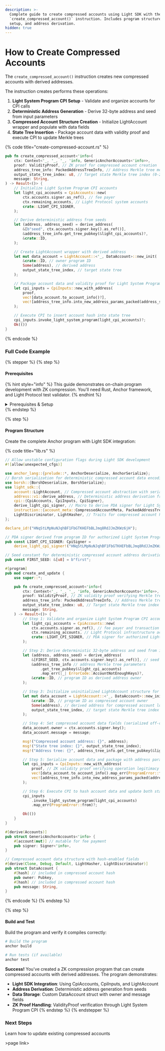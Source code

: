 ```yaml
---
description: >-
  Complete guide to create compressed accounts using Light SDK with the
  `create_compressed_account()` instruction. Includes program structure, CPI
  setup, and address derivation.
hidden: true
---
```


# How to Create Compressed Accounts

The `create_compressed_account()` instruction creates new compressed accounts with derived addresses.

The instruction creates performs these operations:

1. **Light System Program CPI Setup** - Validate and organize accounts for CPI calls
2. **Deterministic Address Generation** - Derive 32-byte address and seed from input parameters
3. **Compressed Account Structure Creation** - Initialize LightAccount wrapper and populate with data fields
4. **State Tree Insertion** - Package account data with validity proof and execute CPI to update Merkle trees

{% code title="create-compressed-account.rs" %}
```rust
pub fn create_compressed_account<'info>(
    ctx: Context<'_, '_, '_, 'info, GenericAnchorAccounts<'info>>,
    proof: ValidityProof, // ZK proof for compressed account creation
    address_tree_info: PackedAddressTreeInfo, // Address Merkle tree metadata
    output_state_tree_index: u8, // Target state Merkle tree index (0-255)
    message: String,
) -> Result<()> {
    // Initialize Light System Program CPI accounts
    let light_cpi_accounts = CpiAccounts::new(
        ctx.accounts.signer.as_ref(), // fee payer
        ctx.remaining_accounts, // Light Protocol system accounts
        crate::LIGHT_CPI_SIGNER,
    );

    // Derive deterministic address from seeds
    let (address, address_seed) = derive_address(
        &[b"seed", ctx.accounts.signer.key().as_ref()],
        &address_tree_info.get_tree_pubkey(&light_cpi_accounts)?,
        &crate::ID,
    );

    // Create LightAccount wrapper with derived address
    let mut data_account = LightAccount::<'_, DataAccount>::new_init(
        &crate::ID, // owner program ID
        Some(address), // derived address
        output_state_tree_index, // target state tree
    );

    // Package account data and validity proof for Light System Program CPI
    let cpi_inputs = CpiInputs::new_with_address(
        proof,
        vec![data_account.to_account_info()?],
        vec![address_tree_info.into_new_address_params_packed(address_seed)],
    );

    // Execute CPI to insert account hash into state tree
    cpi_inputs.invoke_light_system_program(light_cpi_accounts)?;
    Ok(())
}
```
{% endcode %}

### Full Code Example

{% stepper %}
{% step %}
#### Prerequisites

{% hint style="info" %}
This guide demonstrates on-chain program development with ZK compression. You'll need Rust, Anchor framework, and Light Protocol test validator.
{% endhint %}

<details>

<summary>Prerequisites &#x26; Setup</summary>

#### Development Environment

```bash
# Install Rust and Anchor
curl --proto '=https' --tlsv1.2 -sSf https://sh.rustup.rs | sh
cargo install --git https://github.com/coral-xyz/anchor avm --locked --force
avm install latest
avm use latest
```

#### Light Protocol Dependencies

```toml
# Cargo.toml
[dependencies]
anchor-lang = "0.30.1"
light-sdk = "0.12.0"
borsh = "1.5.1"
```

#### Test Validator Setup

```bash
# Install Light Protocol CLI
npm install -g @lightprotocol/zk-compression-cli

# Start local test validator with ZK compression
light test-validator
```

</details>
{% endstep %}

{% step %}
#### Program Structure

Create the complete Anchor program with Light SDK integration:

{% code title="lib.rs" %}
```rust
// Allow unstable configuration flags during Light SDK development
#![allow(unexpected_cfgs)]

use anchor_lang::{prelude::*, AnchorDeserialize, AnchorSerialize};
// Borsh serialization for deterministic compressed account data encoding
use borsh::{BorshDeserialize, BorshSerialize};
use light_sdk::{
    account::LightAccount, // Compressed account abstraction with serialization methods
    address::v1::derive_address, // Deterministic address derivation from seeds and trees
    cpi::{CpiAccounts, CpiInputs, CpiSigner},
    derive_light_cpi_signer, // Macro to derive PDA signer for Light System Program CPIs
    instruction::{account_meta::CompressedAccountMeta, PackedAddressTreeInfo, ValidityProof}, // ZK proof structures and Merkle tree metadata
    LightDiscriminator, LightHasher, // Traits for compressed account hash computation and discriminators
};

declare_id!("HNqStLMpNuNJqhBF1FbGTKHEFbBLJmq8RdJJmZKWz6jH");

// PDA signer derived from program ID for authorized Light System Program CPIs
pub const LIGHT_CPI_SIGNER: CpiSigner =
    derive_light_cpi_signer!("HNqStLMpNuNJqhBF1FbGTKHEFbBLJmq8RdJJmZKWz6jH");

// Seed constant for deterministic compressed account address derivation
pub const FIRST_SEED: &[u8] = b"first";

#[program]
pub mod create_and_update {
    use super::*;

    pub fn create_compressed_account<'info>(
        ctx: Context<'_, '_, '_, 'info, GenericAnchorAccounts<'info>>,
        proof: ValidityProof, // ZK validity proof verifying Merkle tree state consistency
        address_tree_info: PackedAddressTreeInfo, // Address Merkle tree metadata and insertion parameters
        output_state_tree_index: u8, // Target state Merkle tree index for account hash insertion (0-255)
        message: String,
    ) -> Result<()> {
        // Step 1: Validate and organize Light System Program CPI accounts
        let light_cpi_accounts = CpiAccounts::new(
            ctx.accounts.signer.as_ref(), // fee payer and transaction authority
            ctx.remaining_accounts, // Light Protocol infrastructure accounts (Merkle trees, compression programs)
            crate::LIGHT_CPI_SIGNER, // PDA signer for authorized Light System Program CPI
        );

        // Step 2: Derive deterministic 32-byte address and seed from input parameters
        let (address, address_seed) = derive_address(
            &[FIRST_SEED, ctx.accounts.signer.key().as_ref()], // seed array for deterministic address generation
            &address_tree_info // address Merkle tree parameters
                .get_tree_pubkey(&light_cpi_accounts)
                .map_err(|_| ErrorCode::AccountNotEnoughKeys)?,
            &crate::ID, // program ID as derived address owner
        );

        // Step 3: Initialize uninitialized LightAccount structure for data serialization
        let mut data_account = LightAccount::<'_, DataAccount>::new_init(
            &crate::ID, // program ID as compressed account owner
            Some(address), // derived address for compressed account location in address tree
            output_state_tree_index, // target state Merkle tree index for account hash insertion
        );

        // Step 4: Set compressed account data fields (serialized off-chain, hash stored on-chain)
        data_account.owner = ctx.accounts.signer.key();
        data_account.message = message;

        msg!("Compressed account address: {}", address);
        msg!("State tree index: {}", output_state_tree_index);
        msg!("Address tree: {}", address_tree_info.get_tree_pubkey(&light_cpi_accounts)?);

        // Step 5: Serialize account data and package with address parameters for CPI
        let cpi_inputs = CpiInputs::new_with_address(
            proof, // ZK validity proof verifying operation legitimacy
            vec![data_account.to_account_info().map_err(ProgramError::from)?], // serialized compressed account data for hashing
            vec![address_tree_info.into_new_address_params_packed(address_seed)], // packed address insertion parameters with derived seed
        );

        // Step 6: Execute CPI to hash account data and update both state and address Merkle trees
        cpi_inputs
            .invoke_light_system_program(light_cpi_accounts)
            .map_err(ProgramError::from)?;

        Ok(())
    }
}

#[derive(Accounts)]
pub struct GenericAnchorAccounts<'info> {
    #[account(mut)] // mutable for fee payment
    pub signer: Signer<'info>,
}

// Compressed account data structure with hash-enabled fields
#[derive(Clone, Debug, Default, LightHasher, LightDiscriminator)]
pub struct DataAccount {
    #[hash] // included in compressed account hash
    pub owner: Pubkey,
    #[hash] // included in compressed account hash
    pub message: String,
}
```
{% endcode %}
{% endstep %}

{% step %}
#### Build and Test

Build the program and verify it compiles correctly:

```bash
# Build the program
anchor build

# Run tests (if available)
anchor test
```

**Success!** You've created a ZK compression program that can create compressed accounts with derived addresses. The program demonstrates:

* **Light SDK Integration**: Using CpiAccounts, CpiInputs, and LightAccount
* **Address Derivation**: Deterministic address generation from seeds
* **Data Storage**: Custom DataAccount struct with owner and message fields
* **ZK Proof Handling**: ValidityProof verification through Light System Program CPI
{% endstep %}
{% endstepper %}

### Next Steps

Learn how to update existing compressed accounts

&#x20;\>page link>

